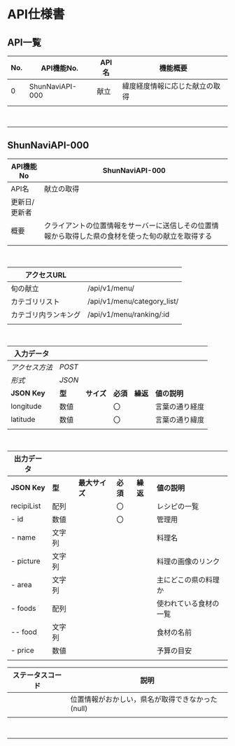 # API仕様書

## API一覧

|No.|API機能No.|API名|機能概要|
|---|---|---|---|
|0|ShunNaviAPI-000|献立|緯度経度情報に応じた献立の取得|
|||

<br>

----

## ShunNaviAPI-000

|API機能No|ShunNaviAPI-000|
|---|---|
|API名|献立の取得|
|更新日/更新者||
|概要|クライアントの位置情報をサーバーに送信しその位置情報から取得した県の食材を使った旬の献立を取得する|
|||
<br>

|アクセスURL||
|---|---|
|旬の献立 | /api/v1/menu/ |
|カテゴリリスト | /api/v1/menu/category_list/ |
|カテゴリ内ランキング | /api/v1/menu/ranking/:id |
|||

<br>

|入力データ| | | | | | 
|---|---|---|---|---|---|
| *アクセス方法* | *POST*| | | | |
| *形式* | *JSON* | | | | |
|**JSON Key** | **型**| **サイズ** | **必須** | **繰返** | **値の説明** |
|longitude|数値||〇|| 言葉の通り経度 |
|latitude|数値||〇|| 言葉の通り緯度 |
|||||||

<br>

|出力データ| | | | | | 
|---|---|---|---|---|---|
|**JSON Key** | **型**| **最大サイズ** | **必須** | **繰返** | **値の説明** |
| recipiList | 配列 | | 〇 | | レシピの一覧 |
| - id | 数値 |  | 〇 |  | 管理用 |
| - name | 文字列 |  |  |  | 料理名 |
| - picture | 文字列 | | | | 料理の画像のリンク |
| - area | 文字列 | | | | 主にどこの県の料理か |
| - foods | 配列 | | | | 使われている食材の一覧 |
| -- food | 文字列 | | | | 食材の名前 |
| - price | 数値 | | | | 予算の目安 |
|||||||

|ステータスコード|説明|
|---|---|
|  | 位置情報がおかしい，県名が取得できなかった(null)  |
|||

<br>

---
